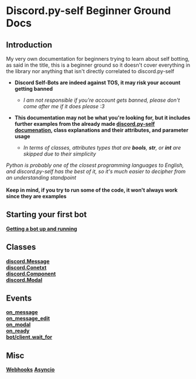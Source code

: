# Discord.py-self Beginner Ground Docs

## Introduction

My very own documentation for beginners trying to learn about self botting, as said in the title, this is a beginner ground so it doesn't cover everything in the library nor anything that isn't directly correlated to discord.py-self

- **Discord Self-Bots are indeed against TOS, it may risk your account getting banned**
    - *I am not responsible if you're account gets banned, please don't come after me if it does please :3*

- **This documentation may not be what you're looking for, but it includes further examples from the already made [discord.py-self documenation](https://discordpy-self.readthedocs.io), class explanations and their attributes, and parameter usage**
    - *In terms of classes, attributes types that are **bools**, **str**, or **int** are skipped due to their simplicity*


*Python is probably one of the closest programming languages to English, and discord.py-self has the best of it, so it's much easier to decipher from an understanding standpoint* <br>
<br>
**Keep in mind, if you try to run some of the code, it won't always work since they are examples**

## Starting your first bot

**[Getting a bot up and running](Docs/Classes/Bot.md)**

## Classes

**[discord.Message](Docs/Classes/Message.md)** <br>
**[discord.Conetxt](Docs/Classes/Context.md)** <br>
**[discord.Component](Docs/Classes/Component.md)** <br>
**[discord.Modal](Docs/Classes/Modal.md)**

## Events

**[on_message](Docs/Events/On_message.md)** <br>
**[on_message_edit](Docs/Events/On_message_edit.md)** <br>
**[on_modal](Docs/Events/On_modal.md)** <br>
**[on_ready](Docs/Events/On_ready.md)** <br>
**[bot/client.wait_for](Docs/Events/Wait_for.md)**

## Misc
**[Webhooks](Docs/Misc/Webhooks.md)**
**[Asyncio](Docs/Misc/Asyncio.md)**
